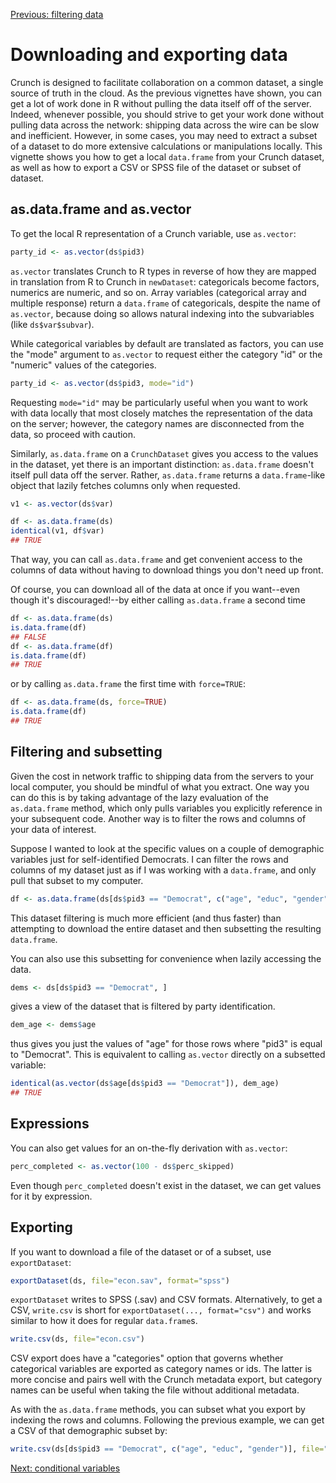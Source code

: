 <!--
%\VignetteEngine{knitr::knitr}
%\VignetteIndexEntry{Downloading and exporting data}
-->

[Previous: filtering data](filter.md)


# Downloading and exporting data

Crunch is designed to facilitate collaboration on a common dataset, a single source of truth in the cloud. As the previous vignettes have shown, you can get a lot of work done in R without pulling the data itself off of the server. Indeed, whenever possible, you should strive to get your work done without pulling data across the network: shipping data across the wire can be slow and inefficient. However, in some cases, you may need to extract a subset of a dataset to do more extensive calculations or manipulations locally. This vignette shows you how to get a local `data.frame` from your Crunch dataset, as well as how to export a CSV or SPSS file of the dataset or subset of dataset.

## as.data.frame and as.vector

To get the local R representation of a Crunch variable, use `as.vector`:


```r
party_id <- as.vector(ds$pid3)
```

`as.vector` translates Crunch to R types in reverse of how they are mapped in translation from R to Crunch in `newDataset`: categoricals become factors, numerics are numeric, and so on. Array variables (categorical array and multiple response) return a `data.frame` of categoricals, despite the name of `as.vector`, because doing so allows natural indexing into the subvariables (like `ds$var$subvar`).

While categorical variables by default are translated as factors, you can use the "mode" argument to `as.vector` to request either the category "id" or the "numeric" values of the categories.


```r
party_id <- as.vector(ds$pid3, mode="id")
```

Requesting `mode="id"` may be particularly useful when you want to work with data locally that most closely matches the representation of the data on the server; however, the category names are disconnected from the data, so proceed with caution.

Similarly, `as.data.frame` on a `CrunchDataset` gives you access to the values in the dataset, yet there is an important distinction: `as.data.frame` doesn't itself pull data off the server. Rather, `as.data.frame` returns a `data.frame`-like object that lazily fetches columns only when requested.


```r
v1 <- as.vector(ds$var)

df <- as.data.frame(ds)
identical(v1, df$var)
## TRUE
```

That way, you can call `as.data.frame` and get convenient access to the columns of data without having to download things you don't need up front.

Of course, you can download all of the data at once if you want--even though it's discouraged!--by either calling `as.data.frame` a second time


```r
df <- as.data.frame(ds)
is.data.frame(df)
## FALSE
df <- as.data.frame(df)
is.data.frame(df)
## TRUE
```

or by calling `as.data.frame` the first time with `force=TRUE`:


```r
df <- as.data.frame(ds, force=TRUE)
is.data.frame(df)
## TRUE
```

## Filtering and subsetting

Given the cost in network traffic to shipping data from the servers to your local computer, you should be mindful of what you extract. One way you can do this is by taking advantage of the lazy evaluation of the `as.data.frame` method, which only pulls variables you explicitly reference in your subsequent code. Another way is to filter the rows and columns of your data of interest.

Suppose I wanted to look at the specific values on a couple of demographic variables just for self-identified Democrats. I can filter the rows and columns of my dataset just as if I was working with a `data.frame`, and only pull that subset to my computer.


```r
df <- as.data.frame(ds[ds$pid3 == "Democrat", c("age", "educ", "gender")], force=TRUE)
```

This dataset filtering is much more efficient (and thus faster) than attempting to download the entire dataset and then subsetting the resulting `data.frame`.

You can also use this subsetting for convenience when lazily accessing the data.


```r
dems <- ds[ds$pid3 == "Democrat", ]
```

gives a view of the dataset that is filtered by party identification.


```r
dem_age <- dems$age
```

thus gives you just the values of "age" for those rows where "pid3" is equal to "Democrat". This is equivalent to calling `as.vector` directly on a subsetted variable:


```r
identical(as.vector(ds$age[ds$pid3 == "Democrat"]), dem_age)
## TRUE
```

## Expressions

You can also get values for an on-the-fly derivation with `as.vector`:


```r
perc_completed <- as.vector(100 - ds$perc_skipped)
```

Even though `perc_completed` doesn't exist in the dataset, we can get values for it by expression.

## Exporting

If you want to download a file of the dataset or of a subset, use `exportDataset`:


```r
exportDataset(ds, file="econ.sav", format="spss")
```

`exportDataset` writes to SPSS (.sav) and CSV formats. Alternatively, to get a CSV, `write.csv` is short for `exportDataset(..., format="csv")` and works similar to how it does for regular `data.frame`s.


```r
write.csv(ds, file="econ.csv")
```

CSV export does have a "categories" option that governs whether categorical variables are exported as category names or ids. The latter is more concise and pairs well with the Crunch metadata export, but category names can be useful when taking the file without additional metadata.

As with the `as.data.frame` methods, you can subset what you export by indexing the rows and columns. Following the previous example, we can get a CSV of that demographic subset by:


```r
write.csv(ds[ds$pid3 == "Democrat", c("age", "educ", "gender")], file="demo-demos.csv")
```


[Next: conditional variables](conditional-variables.md)
